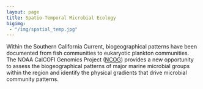 ```yaml
---
layout: page
title: Spatio-Temporal Microbial Ecology
bigimg:
 - "/img/spatial_temp.jpg"
---
```


Within the Southern California Current, biogeographical patterns have been documented from fish communities to eukaryotic plankton communities. The NOAA CalCOFI Genomics Project ([NCOG](https://calcofi.org/field-work/bottle-sampling/ncog-project/525-noaa-calcofi-genomics-project.html)) provides a new opportunity to assess the biogeographical patterns of major marine microbial groups within the region and identify the physical gradients that drive microbial community patterns.


